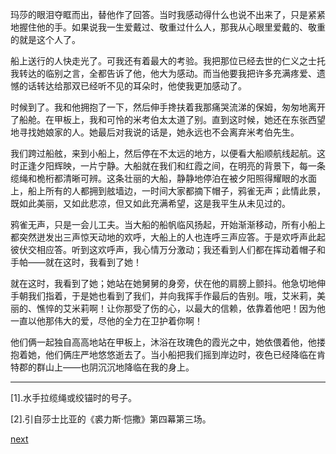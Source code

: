 
玛莎的眼泪夺眶而出，替他作了回答。当时我感动得什么也说不出来了，只是紧紧地握住他的手。如果说我一生爱戴过、敬重过什么人，那我从心眼里爱戴的、敬重的就是这个人了。

船上送行的人快走光了。可我还有着最大的考验。我把那位已经去世的仁义之士托我转达的临别之言，全都告诉了他，他大为感动。而当他要我把许多充满疼爱、遗憾的话转达给那双已经听不见的耳朵时，他使我更加感动了。

时候到了。我和他拥抱了一下，然后伸手搀扶着我那痛哭流涕的保姆，匆匆地离开了船舱。在甲板上，我和可怜的米考伯太太道了别。直到这时候，她还在东张西望地寻找她娘家的人。她最后对我说的话是，她永远也不会离弃米考伯先生。

我们跨过船舷，来到小船上，然后停在不太远的地方，以便看大船顺航线起航。这时正逢夕阳辉映，一片宁静。大船就在我们和红霞之间，在明亮的背景下，每一条缆绳和桅桁都清晰可辨。这条壮丽的大船，静静地停泊在被夕阳照得耀眼的水面上，船上所有的人都拥到舷墙边，一时间大家都摘下帽子，鸦雀无声；此情此景，既如此美丽，又如此悲凉，但又如此充满希望，这是我平生从未见过的。

鸦雀无声，只是一会儿工夫。当大船的船帆临风扬起，开始渐渐移动，所有小船上都突然迸发出三声惊天动地的欢呼，大船上的人也连呼三声应答。于是欢呼声此起彼伏交相应答。听到这欢呼声，我心情万分激动；我还看到人们都在挥动着帽子和手帕——就在这时，我看到了她！

就在这时，我看到了她；她站在她舅舅的身旁，伏在他的肩膀上颤抖。他急切地伸手朝我们指着，于是她也看到了我们，并向我挥手作最后的告别。哦，艾米莉，美丽的、憔悴的艾米莉啊！让你那受了伤的心，以最大的信赖，依靠着他吧！因为他一直以他那伟大的爱，尽他的全力在卫护着你啊！

他们俩一起独自高高地站在甲板上，沐浴在玫瑰色的霞光之中，她依偎着他，他搂抱着她，他们俩庄严地悠悠逝去了。当小船把我们摇到岸边时，夜色已经降临在肯特郡的群山上——也阴沉沉地降临在我的身上。

* * *

[1].水手拉缆绳或绞锚时的号子。

[2].引自莎士比亚的《裘力斯·恺撒》第四幕第三场。

[next](page719.md)